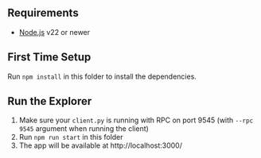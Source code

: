 ## Requirements
- [Node.js](https://nodejs.org) v22 or newer

## First Time Setup
Run `npm install` in this folder to install the dependencies.

## Run the Explorer
1. Make sure your `client.py` is running with RPC on port 9545 (with `--rpc 9545` argument when running the client)
2. Run `npm run start` in this folder
3. The app will be available at http://localhost:3000/
